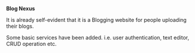 **Blog Nexus**

It is already self-evident that it is a Blogging website for people uploading their blogs.

Some basic services have been added. i.e. user authentication, text editor, CRUD operation etc.
